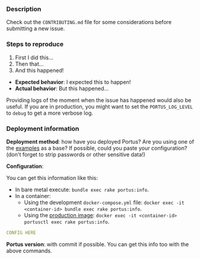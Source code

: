 ### Description

Check out the `CONTRIBUTING.md` file for some considerations before submitting a
new issue.

### Steps to reproduce

1. First I did this...
2. Then that...
3. And this happened!

- **Expected behavior**: I expected this to happen!
- **Actual behavior**: But this happened...

Providing logs of the moment when the issue has happened would also be
useful. If you are in production, you might want to set the `PORTUS_LOG_LEVEL`
to `debug` to get a more verbose log.

### Deployment information

**Deployment method**: how have you deployed Portus? Are you using one of the
[examples](https://github.com/SUSE/Portus/tree/master/examples) as a base? If
possible, could you paste your configuration? (don't forget to strip passwords
or other sensitive data!)

**Configuration**:

You can get this information like this:

- In bare metal execute: `bundle exec rake portus:info`.
- In a container:
  - Using the development `docker-compose.yml` file: `docker exec -it <container-id> bundle exec rake portus:info`.
  - Using the [production image](https://hub.docker.com/r/opensuse/portus/): `docker exec -it <container-id> portusctl exec rake portus:info`.

```yml
CONFIG HERE
```

**Portus version**: with commit if possible. You can get this info too with the
above commands.
